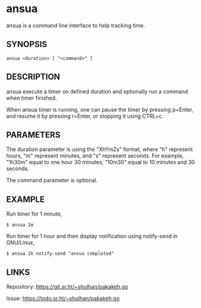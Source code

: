 # ansua

ansua is a command line interface to help tracking time.

## SYNOPSIS

    ansua <duration> [ "<command>" ]

## DESCRIPTION

ansua execute a timer on defined duration and optionally run a command when
timer finished.

When ansua timer is running, one can pause the timer by pressing p+Enter,
and resume it by pressing r+Enter, or stopping it using CTRL+c.

## PARAMETERS

The duration parameter is using the "XhYmZs" format, where "h" represent
hours, "m" represent minutes, and "s" represent seconds.
For example, "1h30m" equal to one hour 30 minutes, "10m30" equal to 10
minutes and 30 seconds.

The command parameter is optional.

## EXAMPLE

Run timer for 1 minute,

    $ ansua 1m

Run timer for 1 hour and then display notification using notify-send in
GNU/Linux,

    $ ansua 1h notify-send "ansua completed"

## LINKS

Repository: https://git.sr.ht/~shulhan/pakakeh.go

Issue: https://todo.sr.ht/~shulhan/pakakeh.go

